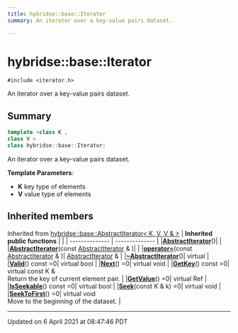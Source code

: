 ```yaml
---
title: hybridse::base::Iterator
summary: An iterator over a key-value pairs dataset. 

---
```

# hybridse::base::Iterator



`#include <iterator.h>`

An iterator over a key-value pairs dataset. 
## Summary

```cpp
template <class K ,
class V >
class hybridse::base::Iterator;
```
An iterator over a key-value pairs dataset. 

**Template Parameters**: 

  * **K** key type of elements 
  * **V** value type of elements 

## Inherited members
Inherited from [hybridse::base::AbstractIterator< K, V, V & >](hybridse/usage/api/c++/Classes/classhybridse_1_1base_1_1_abstract_iterator.md)
| **Inherited public functions** |            |
| -------------- | -------------- |
|**[AbstractIterator](hybridse/usage/api/c++/Classes/classhybridse_1_1base_1_1_abstract_iterator.md#function-abstractiterator)**()| |
|**[AbstractIterator](hybridse/usage/api/c++/Classes/classhybridse_1_1base_1_1_abstract_iterator.md#function-abstractiterator)**(const [AbstractIterator](hybridse/usage/api/c++/Classes/classhybridse_1_1base_1_1_abstract_iterator.md) & )| |
|**[operator=](hybridse/usage/api/c++/Classes/classhybridse_1_1base_1_1_abstract_iterator.md#function-operator=)**(const [AbstractIterator](hybridse/usage/api/c++/Classes/classhybridse_1_1base_1_1_abstract_iterator.md) & )| [AbstractIterator](hybridse/usage/api/c++/Classes/classhybridse_1_1base_1_1_abstract_iterator.md) & |
|**[~AbstractIterator](hybridse/usage/api/c++/Classes/classhybridse_1_1base_1_1_abstract_iterator.md#function-~abstractiterator)**()| virtual |
|**[Valid](hybridse/usage/api/c++/Classes/classhybridse_1_1base_1_1_abstract_iterator.md#function-valid)**() const =0| virtual bool |
|**[Next](hybridse/usage/api/c++/Classes/classhybridse_1_1base_1_1_abstract_iterator.md#function-next)**() =0| virtual void |
|**[GetKey](hybridse/usage/api/c++/Classes/classhybridse_1_1base_1_1_abstract_iterator.md#function-getkey)**() const =0| virtual const K & <br>Return the key of current element pair. |
|**[GetValue](hybridse/usage/api/c++/Classes/classhybridse_1_1base_1_1_abstract_iterator.md#function-getvalue)**() =0| virtual Ref |
|**[IsSeekable](hybridse/usage/api/c++/Classes/classhybridse_1_1base_1_1_abstract_iterator.md#function-isseekable)**() const =0| virtual bool |
|**[Seek](hybridse/usage/api/c++/Classes/classhybridse_1_1base_1_1_abstract_iterator.md#function-seek)**(const K & k) =0| virtual void |
|**[SeekToFirst](hybridse/usage/api/c++/Classes/classhybridse_1_1base_1_1_abstract_iterator.md#function-seektofirst)**() =0| virtual void <br>Move to the beginning of the dataset. |


-------------------------------

Updated on  6 April 2021 at 08:47:46 PDT